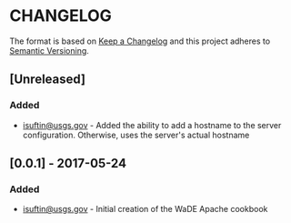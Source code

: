 # CHANGELOG

The format is based on [Keep a Changelog](http://keepachangelog.com/)
and this project adheres to [Semantic Versioning](http://semver.org/).

## [Unreleased]
### Added
- isuftin@usgs.gov - Added the ability to add a hostname to the server configuration.
  Otherwise, uses the server's actual hostname

## [0.0.1] - 2017-05-24
### Added
- isuftin@usgs.gov - Initial creation of the WaDE Apache cookbook
